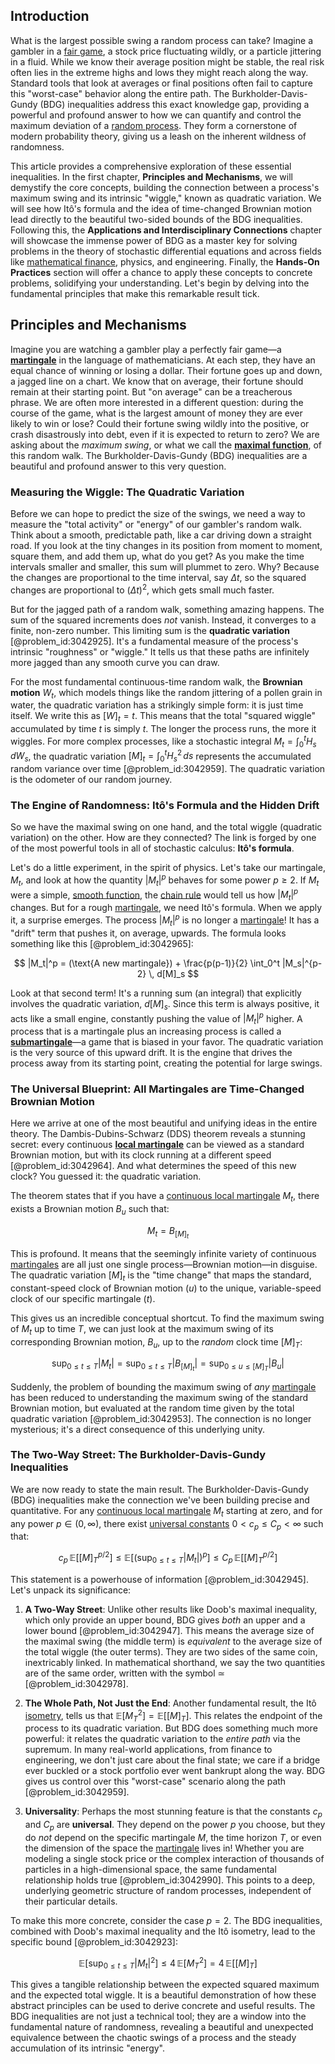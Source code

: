 ## Introduction
What is the largest possible swing a random process can take? Imagine a gambler in a [fair game](@article_id:260633), a stock price fluctuating wildly, or a particle jittering in a fluid. While we know their average position might be stable, the real risk often lies in the extreme highs and lows they might reach along the way. Standard tools that look at averages or final positions often fail to capture this "worst-case" behavior along the entire path. The Burkholder-Davis-Gundy (BDG) inequalities address this exact knowledge gap, providing a powerful and profound answer to how we can quantify and control the maximum deviation of a [random process](@article_id:269111). They form a cornerstone of modern probability theory, giving us a leash on the inherent wildness of randomness.

This article provides a comprehensive exploration of these essential inequalities. In the first chapter, **Principles and Mechanisms**, we will demystify the core concepts, building the connection between a process's maximum swing and its intrinsic "wiggle," known as quadratic variation. We will see how Itô's formula and the idea of time-changed Brownian motion lead directly to the beautiful two-sided bounds of the BDG inequalities. Following this, the **Applications and Interdisciplinary Connections** chapter will showcase the immense power of BDG as a master key for solving problems in the theory of stochastic differential equations and across fields like [mathematical finance](@article_id:186580), physics, and engineering. Finally, the **Hands-On Practices** section will offer a chance to apply these concepts to concrete problems, solidifying your understanding. Let's begin by delving into the fundamental principles that make this remarkable result tick.

## Principles and Mechanisms

Imagine you are watching a gambler play a perfectly fair game—a **[martingale](@article_id:145542)** in the language of mathematicians. At each step, they have an equal chance of winning or losing a dollar. Their fortune goes up and down, a jagged line on a chart. We know that on average, their fortune should remain at their starting point. But "on average" can be a treacherous phrase. We are often more interested in a different question: during the course of the game, what is the largest amount of money they are ever likely to win or lose? Could their fortune swing wildly into the positive, or crash disastrously into debt, even if it is expected to return to zero? We are asking about the *maximum swing*, or what we call the **[maximal function](@article_id:197621)**, of this random walk. The Burkholder-Davis-Gundy (BDG) inequalities are a beautiful and profound answer to this very question.

### Measuring the Wiggle: The Quadratic Variation

Before we can hope to predict the size of the swings, we need a way to measure the "total activity" or "energy" of our gambler's random walk. Think about a smooth, predictable path, like a car driving down a straight road. If you look at the tiny changes in its position from moment to moment, square them, and add them up, what do you get? As you make the time intervals smaller and smaller, this sum will plummet to zero. Why? Because the changes are proportional to the time interval, say $\Delta t$, so the squared changes are proportional to $(\Delta t)^2$, which gets small much faster.

But for the jagged path of a random walk, something amazing happens. The sum of the squared increments does *not* vanish. Instead, it converges to a finite, non-zero number. This limiting sum is the **quadratic variation** [@problem_id:3042925]. It's a fundamental measure of the process's intrinsic "roughness" or "wiggle." It tells us that these paths are infinitely more jagged than any smooth curve you can draw.

For the most fundamental continuous-time random walk, the **Brownian motion** $W_t$, which models things like the random jittering of a pollen grain in water, the quadratic variation has a strikingly simple form: it is just time itself. We write this as $[W]_t = t$. This means that the total "squared wiggle" accumulated by time $t$ is simply $t$. The longer the process runs, the more it wiggles. For more complex processes, like a stochastic integral $M_t = \int_0^t H_s \, dW_s$, the quadratic variation $[M]_t = \int_0^t H_s^2 \, ds$ represents the accumulated random variance over time [@problem_id:3042959]. The quadratic variation is the odometer of our random journey.

### The Engine of Randomness: Itô's Formula and the Hidden Drift

So we have the maximal swing on one hand, and the total wiggle (quadratic variation) on the other. How are they connected? The link is forged by one of the most powerful tools in all of stochastic calculus: **Itô's formula**.

Let's do a little experiment, in the spirit of physics. Let's take our martingale, $M_t$, and look at how the quantity $|M_t|^p$ behaves for some power $p \ge 2$. If $M_t$ were a simple, [smooth function](@article_id:157543), the [chain rule](@article_id:146928) would tell us how $|M_t|^p$ changes. But for a rough [martingale](@article_id:145542), we need Itô's formula. When we apply it, a surprise emerges. The process $|M_t|^p$ is no longer a [martingale](@article_id:145542)! It has a "drift" term that pushes it, on average, upwards. The formula looks something like this [@problem_id:3042965]:

$$ |M_t|^p = (\text{A new martingale}) + \frac{p(p-1)}{2} \int_0^t |M_s|^{p-2} \, d[M]_s $$

Look at that second term! It's a running sum (an integral) that explicitly involves the quadratic variation, $d[M]_s$. Since this term is always positive, it acts like a small engine, constantly pushing the value of $|M_t|^p$ higher. A process that is a martingale plus an increasing process is called a **[submartingale](@article_id:263484)**—a game that is biased in your favor. The quadratic variation is the very source of this upward drift. It is the engine that drives the process away from its starting point, creating the potential for large swings.

### The Universal Blueprint: All Martingales are Time-Changed Brownian Motion

Here we arrive at one of the most beautiful and unifying ideas in the entire theory. The Dambis-Dubins-Schwarz (DDS) theorem reveals a stunning secret: every continuous **[local martingale](@article_id:203239)** can be viewed as a standard Brownian motion, but with its clock running at a different speed [@problem_id:3042964]. And what determines the speed of this new clock? You guessed it: the quadratic variation.

The theorem states that if you have a [continuous local martingale](@article_id:188427) $M_t$, there exists a Brownian motion $B_u$ such that:

$$ M_t = B_{[M]_t} $$

This is profound. It means that the seemingly infinite variety of continuous [martingales](@article_id:267285) are all just one single process—Brownian motion—in disguise. The quadratic variation $[M]_t$ is the "time change" that maps the standard, constant-speed clock of Brownian motion ($u$) to the unique, variable-speed clock of our specific martingale ($t$).

This gives us an incredible conceptual shortcut. To find the maximum swing of $M_t$ up to time $T$, we can just look at the maximum swing of its corresponding Brownian motion, $B_u$, up to the *random* clock time $[M]_T$:

$$ \sup_{0 \le t \le T} |M_t| = \sup_{0 \le t \le T} |B_{[M]_t}| = \sup_{0 \le u \le [M]_T} |B_u| $$

Suddenly, the problem of bounding the maximum swing of *any* [martingale](@article_id:145542) has been reduced to understanding the maximum swing of the standard Brownian motion, but evaluated at the random time given by the total quadratic variation [@problem_id:3042953]. The connection is no longer mysterious; it's a direct consequence of this underlying unity.

### The Two-Way Street: The Burkholder-Davis-Gundy Inequalities

We are now ready to state the main result. The Burkholder-Davis-Gundy (BDG) inequalities make the connection we've been building precise and quantitative. For any [continuous local martingale](@article_id:188427) $M_t$ starting at zero, and for any power $p \in (0, \infty)$, there exist [universal constants](@article_id:165106) $0 \lt c_p \le C_p \lt \infty$ such that:

$$ c_p \, \mathbb{E}\left[ [M]_T^{p/2} \right] \le \mathbb{E}\left[ \left(\sup_{0 \le t \le T} |M_t|\right)^p \right] \le C_p \, \mathbb{E}\left[ [M]_T^{p/2} \right] $$

This statement is a powerhouse of information [@problem_id:3042945]. Let's unpack its significance:

1.  **A Two-Way Street**: Unlike other results like Doob's maximal inequality, which only provide an upper bound, BDG gives *both* an upper and a lower bound [@problem_id:3042947]. This means the average size of the maximal swing (the middle term) is *equivalent* to the average size of the total wiggle (the outer terms). They are two sides of the same coin, inextricably linked. In mathematical shorthand, we say the two quantities are of the same order, written with the symbol $\simeq$ [@problem_id:3042978].

2.  **The Whole Path, Not Just the End**: Another fundamental result, the Itô [isometry](@article_id:150387), tells us that $\mathbb{E}[M_T^2] = \mathbb{E}[[M]_T]$. This relates the endpoint of the process to its quadratic variation. But BDG does something much more powerful: it relates the quadratic variation to the *entire path* via the supremum. In many real-world applications, from finance to engineering, we don't just care about the final state; we care if a bridge ever buckled or a stock portfolio ever went bankrupt along the way. BDG gives us control over this "worst-case" scenario along the path [@problem_id:3042959].

3.  **Universality**: Perhaps the most stunning feature is that the constants $c_p$ and $C_p$ are **universal**. They depend on the power $p$ you choose, but they do *not* depend on the specific martingale $M$, the time horizon $T$, or even the dimension of the space the [martingale](@article_id:145542) lives in! Whether you are modeling a single stock price or the complex interaction of thousands of particles in a high-dimensional space, the same fundamental relationship holds true [@problem_id:3042990]. This points to a deep, underlying geometric structure of random processes, independent of their particular details.

To make this more concrete, consider the case $p=2$. The BDG inequalities, combined with Doob's maximal inequality and the Itô isometry, lead to the specific bound [@problem_id:3042923]:

$$ \mathbb{E}\left[ \sup_{0 \le t \le T} |M_t|^2 \right] \le 4 \, \mathbb{E}[M_T^2] = 4 \, \mathbb{E}[ [M]_T ] $$

This gives a tangible relationship between the expected squared maximum and the expected total wiggle. It is a beautiful demonstration of how these abstract principles can be used to derive concrete and useful results. The BDG inequalities are not just a technical tool; they are a window into the fundamental nature of randomness, revealing a beautiful and unexpected equivalence between the chaotic swings of a process and the steady accumulation of its intrinsic "energy".